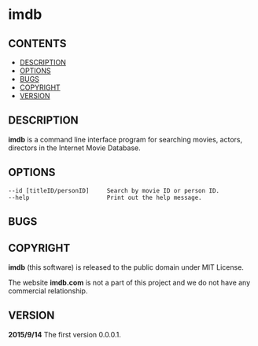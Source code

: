 # imdb

## CONTENTS
- [DESCRIPTION](#description)
- [OPTIONS](#options)
- [BUGS](#bugs)
- [COPYRIGHT](#copyright)
- [VERSION](#version)

## DESCRIPTION
**imdb** is a command line interface program for searching movies, actors, directors in the Internet Movie Database.

## OPTIONS
	--id [titleID/personID]		Search by movie ID or person ID.
	--help						Print out the help message.
## BUGS

## COPYRIGHT
**imdb** (this software) is released to the public domain under MIT License.

The website **imdb.com** is not a part of this project and we do not have any commercial relationship.

## VERSION
**2015/9/14**	The first version 0.0.0.1.